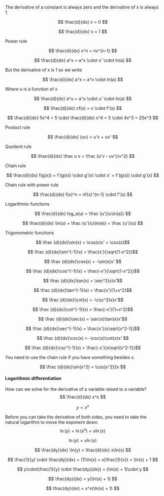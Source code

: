 The derivative of a constant is always zero and the derivative of x is always 1.

$$ \frac{d}{dx} c = 0 $$

$$ \frac{d}{dx} x = 1 $$


Power rule

$$ \frac{d}{dx} x^n = nx^{n-1} $$

$$ \frac{d}{dx} a^x = a^x \cdot x' \cdot ln(a) $$


But the derivative of x is 1 so we write

$$ \frac{d}{dx} a^x = a^x \cdot ln(a) $$


Where u is a function of x

$$ \frac{d}{dx} a^u = a^u \cdot u' \cdot ln(a) $$

$$ \frac{d}{dx} cf(x) = c \cdot f'(x) $$

$$ \frac{d}{dx} 5x^4 = 5 \cdot \frac{d}{dx} x^4 = 5 \cdot 4x^3 = 20x^3 $$


Product rule

$$ \frac{d}{dx} (uv) = u'v + uv' $$


Quotient rule

$$ \frac{d}{dx} \frac u v = \frac {u'v - uv'}{v^2} $$


Chain rule

$$ \frac{d}{dx} f(g(x)) = f'(g(x)) \cdot g'(x) \cdot x' = f'(g(x)) \cdot g'(x) $$


Chain rule with power rule

$$ \frac{d}{dx} f(x)^n = nf(x)^{n-1} \cdot f'(x) $$


Logarithmic functions

$$ \frac{d}{dx} log_a(u) = \frac {u'}{u\ln(a)} $$

$$ \frac{d}{dx} \ln(u) = \frac {u'}{u\ln(e)} = \frac {u'}{u} $$


Trigonometric functions

$$ \frac {d}{dx}\sin(x) = \cos(x)x' = \cos(x)$$

$$ \frac {d}{dx}\sin^{-1}(x) = \frac{x'}{\sqrt{1-x^2}}$$

$$ \frac {d}{dx}\cos(x) = -\sin(x)x' $$

$$ \frac {d}{dx}\cos^{-1}(x) = \frac{-x'}{\sqrt{1-x^2}}$$

$$ \frac {d}{dx}\tan(x) = \sec^2(x)x'$$

$$ \frac {d}{dx}\tan^{-1}(x) = \frac{x'}{1+x^2}$$

$$ \frac {d}{dx}\cot(x) = -\csc^2(x)x'$$

$$ \frac {d}{dx}\cot^{-1}(x) = \frac{-x'}{1+x^2}$$

$$ \frac {d}{dx}\sec(x) = \sec(x)\tan(x)x'$$

$$ \frac {d}{dx}\sec^{-1}(x) = \frac{x'}{x\sqrt{x^2-1}}$$

$$ \frac {d}{dx}\csc(x) = -\csc(x)\cot(x)x' $$

$$ \frac {d}{dx}\csc^{-1}(x) = \frac{-x'}{x\sqrt{x^2-1}}$$


You need to use the chain rule if you have something besides x.

$$ \frac {d}{dx}\sin(x^2) = \cos(x^2)2x $$


#### Logarithmic differentiation
How can we solve for the derivative of a variable raised to a variable?
$$ \frac{d}{dx} x^x $$

$$ y = x^x $$


Before you can take the derivative of both sides, you need to take the natural logarithm to move the exponent down.
$$ \ln(y) = \ln(x^x) = x\ln(x) $$

$$ \ln(y) = x\ln(x) $$

$$ \frac{dy}{dx} \ln(y) = \frac{d}{dx} x\ln(x) $$

$$ \frac{1}{y} \cdot \frac{dy}{dx} = (1)\ln(x) + x(\frac{1}{x}) = \ln(x) + 1 $$

$$ y\cdot(\frac{1}{y} \cdot \frac{dy}{dx}) = (\ln(x) + 1)\cdot y $$

$$ \frac{dy}{dx} = y(\ln(x) + 1) $$

$$ \frac{dy}{dx} = x^x(\ln(x) + 1) $$




